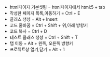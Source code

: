* html페이지 기본셋팅 = html페이지에서 html:5 + tab 
* 작성한 페이지 목록,이동하기 = Ctrl + E
* 클래스 생성 = Alt + Insert
* 코드 줄바꿈 = Ctrl + Shift + 위,아래 방향키
* 코드 복사 = Ctrl + D
* 테스트 클래스 생성 = Ctrl + Shift + T
* 탭 이동 = Alt + 왼쪽, 오른쪽 방향키
* 프로젝트창 열기,닫기 = Alt + 1
